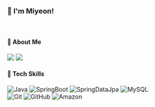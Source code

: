 ### 👋 I'm Miyeon! 

<br>

<h4>🌷 About Me</h4>

<a href="mailto:leeyun92@naver.com" target="_blank"><img src="https://img.shields.io/badge/Mail-396CB2?style=flat-square&logo=maildotcom&logoColor=white"/></a>
<a href="https://miyeonlee.tistory.com/" target="_blank"><img src="https://img.shields.io/badge/Tistory-000000?style=flat-square&logo=tistory&logoColor=white"/></a>

<h4>🌱 Tech Skills</h4>

![Java](https://img.shields.io/badge/Java-437291?style=flat-square&logo=openjdk&logoColor=white)
![SpringBoot](https://img.shields.io/badge/SpringBoot-6DB33F?style=flat-square&logo=springboot&logoColor=white)
![SpringDataJpa](https://img.shields.io/badge/Spring_Data_JPA-6DB33F?style=flat-square&logo=spring&logoColor=white)
![MySQL](https://img.shields.io/badge/MySQL-4479A1?style=flat-square&logo=mysql&logoColor=white)
<br>
![Git](https://img.shields.io/badge/Git-F05032?style=flat-square&logo=Git&logoColor=white)
![GitHub](https://img.shields.io/badge/GitHub-181717?style=flat-square&logo=GitHub&logoColor=white)
![Amazon](https://img.shields.io/badge/Amazon_AWS-232F3E?style=flat-square&logo=amazonaws&logoColor=white)
